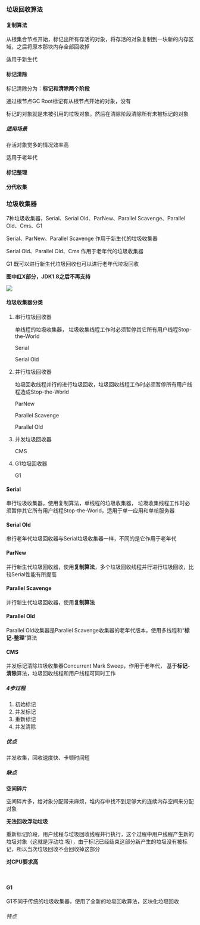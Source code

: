 ### 垃圾回收算法

#### 复制算法

从根集合节点开始，标记出所有存活的对象，将存活的对象复制到一块新的内存区域，之后将原本那块内存全部回收掉

适用于新生代

#### 标记清除

标记清除分为：**标记和清除两个阶段**

通过根节点GC Root标记有从根节点开始的对象，没有

标记的对象就是未被引用的垃圾对象。然后在清除阶段清除所有未被标记的对象

##### 适用场景

存活对象觉多的情况效率高

适用于老年代



#### 标记整理





#### 分代收集



### 垃圾收集器

7种垃圾收集器，Serial、Serial Old、ParNew、Parallel Scavenge、Parallel Old、Cms、G1

Serial、ParNew、Parallel Scavenge 作用于新生代的垃圾收集器

Serial Old、Parallel Old、Cms  作用于老年代的垃圾收集器

G1 既可以进行新生代垃圾回收也可以进行老年代垃圾回收

**图中红X部分，JDK1.8之后不再支持**

![](E:\wdq\note\jvm\image\GC_zrea.png)

#### 垃圾收集器分类

1. 串行垃圾回收器

   单线程的垃圾收集器， 垃圾收集线程工作时必须暂停其它所有用户线程Stop-the-World

   Serial

   Serial Old

2. 并行垃圾回收器

   垃圾回收线程并行的进行垃圾回收，垃圾回收线程工作时必须暂停所有用户线程造成Stop-the-World

   ParNew

   Parallel Scavenge

   Parallel  Old

3. 并发垃圾回收器

   CMS

4. G1垃圾回收器

   G1

#### Serial

串行垃圾收集器，使用复制算法，单线程的垃圾收集器， 垃圾收集线程工作时必须暂停其它所有用户线程Stop-the-World，适用于单一应用和单核服务器

#### Serial Old

串行老年代垃圾回收器与Serial垃圾收集器一样，不同的是它作用于老年代

#### ParNew

并行新生代垃圾回收器，使用**复制算法**，多个垃圾回收线程并行进行垃圾回收，比较Serial性能有所提高



#### Parallel Scavenge

并行新生代垃圾回收器，使用**复制算法**



#### Parallel Old

Parallel Old收集器是Parallel Scavenge收集器的老年代版本，使用多线程和“**标记-整理**”算法

#### CMS

并发标记清除垃圾收集器Concurrent Mark Sweep，作用于老年代， 基于**标记-清除**算法，垃圾回收线程和用户线程可同时工作

##### 4步过程

1. 初始标记
2. 并发标记
3. 重新标记
4. 并发清除

##### 优点

并发收集，回收速度快、卡顿时间短

##### 缺点

**空间碎片**

​	空间碎片多，给对象分配带来麻烦，堆内存中找不到足够大的连续内存空间来分配对象

**无法回收浮动垃圾**

​	重新标记阶段，用户线程与垃圾回收线程并行执行，这个过程中用户线程产生新的垃圾对象（这就是浮动垃	圾），由于标记已经结束这部分新产生的垃圾没有被标记，所以当次垃圾回收不会回收掉这部分

**对CPU要求高**

​	

#### G1

G1不同于传统的垃圾收集器，使用了全新的垃圾回收算法，区块化垃圾回收



###### 特点